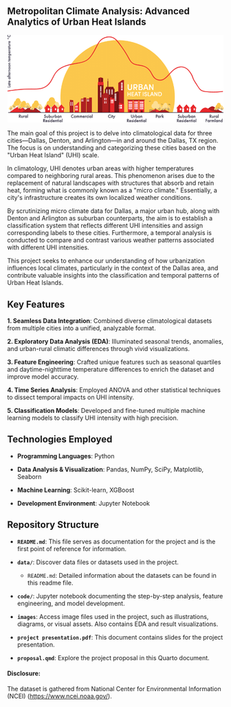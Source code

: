 
## Metropolitan Climate Analysis: Advanced Analytics of Urban Heat Islands

![UHI Title](./images/UHI_Title.png)


The main goal of this project is to delve into climatological data for three cities—Dallas, Denton, and Arlington—in and around the Dallas, TX region. The focus is on understanding and categorizing these cities based on the "Urban Heat Island" (UHI) scale.

In climatology, UHI denotes urban areas with higher temperatures compared to neighboring rural areas. This phenomenon arises due to the replacement of natural landscapes with structures that absorb and retain heat, forming what is commonly known as a "micro climate." Essentially, a city's infrastructure creates its own localized weather conditions.

By scrutinizing micro climate data for Dallas, a major urban hub, along with Denton and Arlington as suburban counterparts, the aim is to establish a classification system that reflects different UHI intensities and assign corresponding labels to these cities. Furthermore, a temporal analysis is conducted to compare and contrast various weather patterns associated with different UHI intensities.

This project seeks to enhance our understanding of how urbanization influences local climates, particularly in the context of the Dallas area, and contribute valuable insights into the classification and temporal patterns of Urban Heat Islands.

## Key Features

**1. Seamless Data Integration**: Combined diverse climatological datasets from multiple cities into a unified, analyzable format.

**2. Exploratory Data Analysis (EDA)**: Illuminated seasonal trends, anomalies, and urban-rural climatic differences through vivid visualizations.

**3. Feature Engineering**: Crafted unique features such as seasonal quartiles and daytime-nighttime temperature differences to enrich the dataset and improve model accuracy.

**4. Time Series Analysis**: Employed ANOVA and other statistical techniques to dissect temporal impacts on UHI intensity.

**5. Classification Models**: Developed and fine-tuned multiple machine learning models to classify UHI intensity with high precision.


## Technologies Employed

- **Programming Languages**: Python

- **Data Analysis & Visualization**: Pandas, NumPy, SciPy, Matplotlib, Seaborn

- **Machine Learning**: Scikit-learn, XGBoost

- **Development Environment**: Jupyter Notebook


## Repository Structure

- **`README.md`**: This file serves as documentation for the project and is the first point of reference for information.

- **`data/`**: Discover data files or datasets used in the project.

    - `README.md`: Detailed information about the datasets can be found in this readme file.
    
- **`code/`**: Jupyter notebook documenting the step-by-step analysis, feature engineering, and model development.    

- **`images`**: Access image files used in the project, such as illustrations, diagrams, or visual assets. Also contains EDA and result visualizations.

- **`project presentation.pdf`**: This document contains slides for the project presentation.

- **`proposal.qmd`**: Explore the project proposal in this Quarto document.

#### Disclosure:

The dataset is gathered from National Center for Environmental Information (NCEI) (<https://www.ncei.noaa.gov/>).
